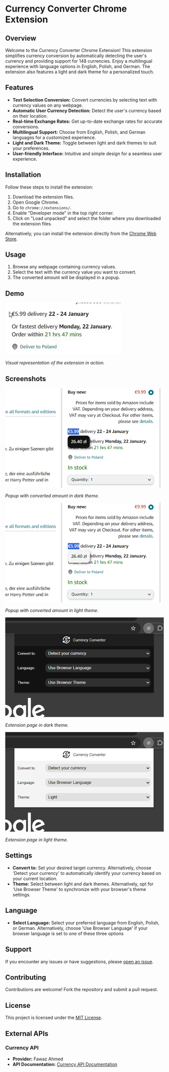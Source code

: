 # Currency Converter Chrome Extension

## Overview

Welcome to the Currency Converter Chrome Extension! This extension simplifies currency conversion by automatically detecting the user's currency and providing support for 148 currencies. Enjoy a multilingual experience with language options in English, Polish, and German. The extension also features a light and dark theme for a personalized touch.

## Features

- **Text Selection Conversion:** Convert currencies by selecting text with currency values on any webpage.
- **Automatic User Currency Detection:** Detect the user's currency based on their location.
- **Real-time Exchange Rates:** Get up-to-date exchange rates for accurate conversions.
- **Multilingual Support:** Choose from English, Polish, and German languages for a customized experience.
- **Light and Dark Theme:** Toggle between light and dark themes to suit your preferences.
- **User-friendly Interface:** Intuitive and simple design for a seamless user experience.

## Installation

Follow these steps to install the extension:

1. Download the extension files.
2. Open Google Chrome.
3. Go to `chrome://extensions/`.
4. Enable "Developer mode" in the top right corner.
5. Click on "Load unpacked" and select the folder where you downloaded the extension files.

Alternatively, you can install the extension directly from the [Chrome Web Store](https://chromewebstore.google.com/detail/currency-converter/alhjppeeeklkfjecgipijppbgnmgipnh?hl=en-US&utm_source=ext_sidebar).

## Usage

1. Browse any webpage containing currency values.
2. Select the text with the currency value you want to convert.
3. The converted amount will be displayed in a popup.

## Demo

![Currency Converter Demo](images/usage.gif)

*Visual representation of the extension in action.*

## Screenshots

![Screenshot 1](images/screenshot-usage-dark.png)

*Popup with converted amount in dark theme.*


![Screenshot 1](images/screenshot-usage-light.png)

*Popup with converted amount in light theme.*


![Screenshot 1](images/screenshot-popup-dark.png)

*Extension page in dark theme.*


![Screenshot 1](images/screenshot-popup-light.png)

*Extension page in light theme.*

## Settings

- **Convert to:** Set your desired target currency. Alternatively, choose 'Detect your currency' to automatically identify your currency based on your current location.
- **Theme:** Select between light and dark themes. Alternatively, opt for 'Use Browser Theme' to synchronize with your browser's theme settings.

## Language

- **Select Language:** Select your preferred language from English, Polish, or German. Alternatively, choose 'Use Browser Language' if your browser language is set to one of these three options

## Support

If you encounter any issues or have suggestions, please [open an issue](https://github.com/adampawelczyk/Currency-Converter/issues).

## Contributing

Contributions are welcome! Fork the repository and submit a pull request.

## License

This project is licensed under the [MIT License](https://github.com/adampawelczyk/Currency-Converter/blob/master/LICENSE).

## External APIs

### Currency API
- **Provider:** Fawaz Ahmed
- **API Documentation:** [Currency API Documentation](https://github.com/fawazahmed0/exchange-api)


